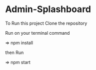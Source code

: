 # Admin-Splashboard



To  Run this project Clone the repository 



Run on your terminal command


=> npm install


then Run 


=> npm start
